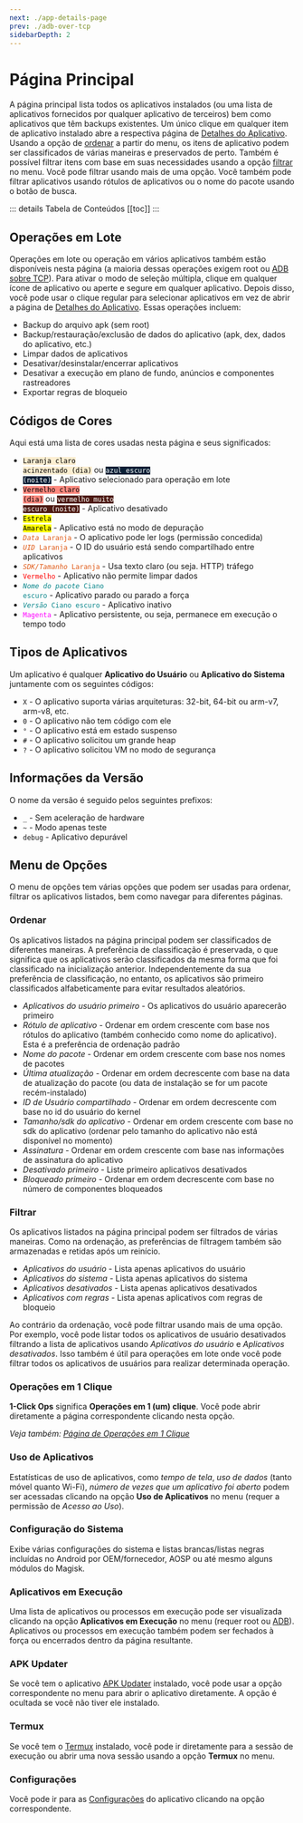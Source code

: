 ```yaml
---
next: ./app-details-page
prev: ./adb-over-tcp
sidebarDepth: 2
---
```


# Página Principal

A página principal lista todos os aplicativos instalados (ou uma lista de aplicativos fornecidos por qualquer aplicativo de terceiros) bem como aplicativos que têm backups existentes. Um único clique em qualquer item de aplicativo instalado abre a respectiva página de [Detalhes do Aplicativo][4]. Usando a opção de [ordenar](#ordenar) a partir do menu, os itens de aplicativo podem ser classificados de várias maneiras e preservados de perto. Também é possível filtrar itens com base em suas necessidades usando a opção [filtrar](#filtrar) no menu. Você pode filtrar usando mais de uma opção. Você também pode filtrar aplicativos usando rótulos de aplicativos ou o nome do pacote usando o botão de busca.

::: details Tabela de Conteúdos
[[toc]]
:::

## Operações em Lote
Operações em lote ou operação em vários aplicativos também estão disponíveis nesta página (a maioria dessas operações exigem root ou [ADB sobre TCP][1]). Para ativar o modo de seleção múltipla, clique em qualquer ícone de aplicativo ou aperte e segure em qualquer aplicativo. Depois disso, você pode usar o clique regular para selecionar aplicativos em vez de abrir a página de [Detalhes do Aplicativo][4]. Essas operações incluem:
- Backup do arquivo apk (sem root)
- Backup/restauração/exclusão de dados do aplicativo (apk, dex, dados do aplicativo, etc.)
- Limpar dados de aplicativos
- Desativar/desinstalar/encerrar aplicativos
- Desativar a execução em plano de fundo, anúncios e componentes rastreadores
- Exportar regras de bloqueio

## Códigos de Cores
Aqui está uma lista de cores usadas nesta página e seus significados:
- <code style="background-color: #FCEED1; color: #000">Laranja claro acinzentado (dia)</code> ou <code style="background-color: #091F36; color: #FFF">azul escuro (noite)</code> - Aplicativo selecionado para operação em lote
- <code style="background-color: #FF8A80; color: #000">Vermelho claro (dia)</code> ou <code style="background-color: #4F1C14; color: #FFF">vermelho muito escuro (noite)</code> - Aplicativo desativado
- <code style="background-color: yellow; color: #000">Estrela Amarela</code> - Aplicativo está no modo de depuração
- <code style="color: #E05915">_Data_ Laranja</code> - O aplicativo pode ler logs (permissão concedida)
- <code style="color: #E05915FF">_UID_ Laranja</code> - O ID do usuário está sendo compartilhado entre aplicativos
- <code style="color: #E05915FF">_SDK/Tamanho_ Laranja</code> - Usa texto claro (ou seja. HTTP) tráfego
- <code style="color: red">Vermelho</code> - Aplicativo não permite limpar dados
- <code style="color: #09868BFF">_Nome do pacote_ Ciano escuro</code> - Aplicativo parado ou parado a força
- <code style="color: #09868BFF">_Versão_ Ciano escuro</code> - Aplicativo inativo
- <code style="color: magenta">Magenta</code> - Aplicativo persistente, ou seja, permanece em execução o tempo todo

## Tipos de Aplicativos
Um aplicativo é qualquer **Aplicativo do Usuário** ou **Aplicativo do Sistema** juntamente com os seguintes códigos:
- `X` - O aplicativo suporta várias arquiteturas: 32-bit, 64-bit ou arm-v7, arm-v8, etc.
- `0` - O aplicativo não tem código com ele
- `°` - O aplicativo está em estado suspenso
- `#` - O aplicativo solicitou um grande heap
- `?` - O aplicativo solicitou VM no modo de segurança

## Informações da Versão
O nome da versão é seguido pelos seguintes prefixos:
- `_` - Sem aceleração de hardware
- `~` - Modo apenas teste
- `debug` - Aplicativo depurável

## Menu de Opções
O menu de opções tem várias opções que podem ser usadas para ordenar, filtrar os aplicativos listados, bem como navegar para diferentes páginas.

### Ordenar
Os aplicativos listados na página principal podem ser classificados de diferentes maneiras. A preferência de classificação é preservada, o que significa que os aplicativos serão classificados da mesma forma que foi classificado na inicialização anterior. Independentemente da sua preferência de classificação, no entanto, os aplicativos são primeiro classificados alfabeticamente para evitar resultados aleatórios.
- _Aplicativos do usuário primeiro_ - Os aplicativos do usuário aparecerão primeiro
- _Rótulo de aplicativo_ - Ordenar em ordem crescente com base nos rótulos do aplicativo (também conhecido como nome do aplicativo). Esta é a preferência de ordenação padrão
- _Nome do pacote_ - Ordenar em ordem crescente com base nos nomes de pacotes
- _Última atualização_ - Ordenar em ordem decrescente com base na data de atualização do pacote (ou data de instalação se for um pacote recém-instalado)
- _ID de Usuário compartilhado_ - Ordenar em ordem decrescente com base no id do usuário do kernel
- _Tamanho/sdk do aplicativo_ - Ordenar em ordem crescente com base no sdk do aplicativo (ordenar pelo tamanho do aplicativo não está disponível no momento)
- _Assinatura_ - Ordenar em ordem crescente com base nas informações de assinatura do aplicativo
- _Desativado primeiro_ - Liste primeiro aplicativos desativados
- _Bloqueado primeiro_ - Ordenar em ordem decrescente com base no número de componentes bloqueados

### Filtrar
Os aplicativos listados na página principal podem ser filtrados de várias maneiras. Como na ordenação, as preferências de filtragem também são armazenadas e retidas após um reinício.
- _Aplicativos do usuário_ - Lista apenas aplicativos do usuário
- _Aplicativos do sistema_ - Lista apenas aplicativos do sistema
- _Aplicativos desativados_ - Lista apenas aplicativos desativados
- _Aplicativos com regras_ - Lista apenas aplicativos com regras de bloqueio

Ao contrário da ordenação, você pode filtrar usando mais de uma opção. Por exemplo, você pode listar todos os aplicativos de usuário desativados filtrando a lista de aplicativos usando _Aplicativos do usuário_ e _Aplicativos desativados_. Isso também é útil para operações em lote onde você pode filtrar todos os aplicativos de usuários para realizar determinada operação.

### Operações em 1 Clique
**1-Click Ops** significa **Operações em 1 (um) clique**. Você pode abrir diretamente a página correspondente clicando nesta opção.

_Veja também: [Página de Operações em 1 Clique][5]_

### Uso de Aplicativos
Estatísticas de uso de aplicativos, como _tempo de tela_, _uso de dados_ (tanto móvel quanto Wi-Fi), _número de vezes que um aplicativo foi aberto_ podem ser acessadas clicando na opção **Uso de Aplicativos** no menu (requer a permissão de _Acesso ao Uso_).

### Configuração do Sistema
Exibe várias configurações do sistema e listas brancas/listas negras incluídas no Android por OEM/fornecedor, AOSP ou até mesmo alguns módulos do Magisk.

### Aplicativos em Execução
Uma lista de aplicativos ou processos em execução pode ser visualizada clicando na opção **Aplicativos em Execução** no menu (requer root ou [ADB][1]). Aplicativos ou processos em execução também podem ser fechados à força ou encerrados dentro da página resultante.

### APK Updater
Se você tem o aplicativo [APK Updater][3] instalado, você pode usar a opção correspondente no menu para abrir o aplicativo diretamente. A opção é ocultada se você não tiver ele instalado.

### Termux
Se você tem o [Termux][2] instalado, você pode ir diretamente para a sessão de execução ou abrir uma nova sessão usando a opção **Termux** no menu.

### Configurações
Você pode ir para as [Configurações][settings] do aplicativo clicando na opção correspondente.

[1]: ./adb-over-tcp.md
[2]: https://github.com/termux/termux-app
[3]: https://github.com/rumboalla/apkupdater
[4]: ./app-details-page.md
[5]: ./one-click-ops-page.md
[settings]: ./settings-page.md
